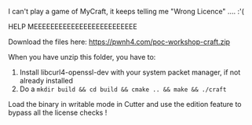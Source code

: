 I can't play a game of MyCraft, it keeps telling me "Wrong Licence" .... :'(

HELP MEEEEEEEEEEEEEEEEEEEEEEEEE

Download the files here: <https://pwnh4.com/poc-workshop-craft.zip>

When you have unzip this folder, you have to:

1. Install libcurl4-openssl-dev with your system packet manager, if not already installed
2. Do a `mkdir build && cd build && cmake .. && make && ./craft`

Load the binary in writable mode in Cutter and use the edition feature to bypass all the license checks !

